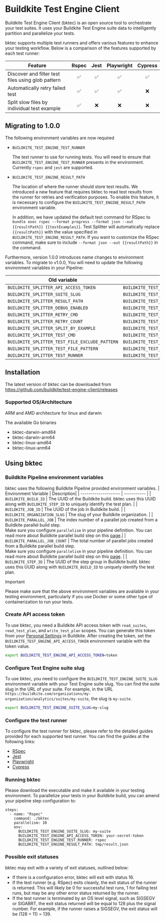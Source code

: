 # Buildkite Test Engine Client

Buildkite Test Engine Client (bktec) is an open source tool to orchestrate your test suites. It uses your Buildkite Test Engine suite data to intelligently partition and parallelize your tests.

bktec supports multiple test runners and offers various features to enhance your testing workflow. Below is a comparison of the features supported by each test runner:

| Feature                                            | Rspec | Jest | Playwright | Cypress |
| -------------------------------------------------- | :---: | :--: | :--------: | :-----: |
| Discover and filter test files using glob pattern  |   ✅  |   ✅  |    ✅      |    ✅   |
| Automatically retry failed test                    |   ✅  |   ✅  |    ✅      |    ❌   |
| Split slow files by individual test example        |   ✅  |   ❌  |    ❌      |    ❌   |

## Migrating to 1.0.0

The following environment variables are now required
- `BUILDKITE_TEST_ENGINE_TEST_RUNNER`

  The test runner to use for running tests. You will need to ensure that `BUILDKITE_TEST_ENGINE_TEST_RUNNER` presents in the environment. Currently `rspec` and `jest` are supported.

- `BUILDKITE_TEST_ENGINE_RESULT_PATH`

  The location of where the runner should store test results. We introduced a new feature that requires bktec to read test results from the runner for retries and verification purposes. To enable this feature, it is necessary to configure the `BUILDKITE_TEST_ENGINE_RESULT_PATH` environment variable.

  In addition, we have updated the default test command for RSpec to `bundle exec rspec --format progress --format json --out {{resultPath}} {{testExamples}}`. Test Splitter will automatically replace `{{resultPath}}` with the value specified in `BUILDKITE_TEST_ENGINE_RESULT_PATH`. If you want to customize the RSpec command, make sure to include `--format json --out {{resultPath}}` in the command. 

Furthermore, version 1.0.0 introduces name changes to environment variables. To migrate to v1.0.0, You will need to update the following environment variables in your Pipeline:

| Old variable | New variable |
| ------------ | ------------ |
| `BUILDKITE_SPLITTER_API_ACCESS_TOKEN`| `BUILDKITE_TEST_ENGINE_API_ACCESS_TOKEN` |
| `BUILDKITE_SPLITTER_SUITE_SLUG`| `BUILDKITE_TEST_ENGINE_SUITE_SLUG` |
| `BUILDKITE_SPLITTER_RESULT_PATH`| `BUILDKITE_TEST_ENGINE_RESULT_PATH` |
| `BUILDKITE_SPLITTER_DEBUG_ENABLED` | `BUILDKITE_TEST_ENGINE_DEBUG_ENABLED` |
| `BUILDKITE_SPLITTER_RETRY_CMD` | `BUILDKITE_TEST_ENGINE_RETRY_CMD` |
| `BUILDKITE_SPLITTER_RETRY_COUNT` | `BUILDKITE_TEST_ENGINE_RETRY_COUNT`|
| `BUILDKITE_SPLITTER_SPLIT_BY_EXAMPLE` | `BUILDKITE_TEST_ENGINE_SPLIT_BY_EXAMPLE` |
| `BUILDKITE_SPLITTER_TEST_CMD` | `BUILDKITE_TEST_ENGINE_TEST_CMD` |
| `BUILDKITE_SPLITTER_TEST_FILE_EXCLUDE_PATTERN` | `BUILDKITE_TEST_ENGINE_TEST_FILE_EXCLUDE_PATTERN` |
| `BUILDKITE_SPLITTER_TEST_FILE_PATTERN` | `BUILDKITE_TEST_ENGINE_TEST_FILE_PATTERN` |
| `BUILDKITE_SPLITTER_TEST_RUNNER` | `BUILDKITE_TEST_ENGINE_TEST_RUNNER` |


## Installation
The latest version of bktec can be downloaded from https://github.com/buildkite/test-engine-client/releases

### Supported OS/Architecture
ARM and AMD architecture for linux and darwin

The available Go binaries
- bktec-darwin-amd64
- bktec-darwin-arm64
- bktec-linux-amd64
- bktec-linux-arm64

## Using bktec

### Buildkite Pipeline environment variables
bktec uses the following Buildkite Pipeline provided environment variables.
| Environment Variable | Description|
| -------------------- | ----------- |
| `BUILDKITE_BUILD_ID` | The UUID of the Buildkite build. bktec uses this UUID along with `BUILDKITE_STEP_ID` to uniquely identify the test plan. |
| `BUILDKITE_JOB_ID` | The UUID of the job in Buildkite build. |
| `BUILDKITE_ORGANIZATION_SLUG` | The slug of your Buildkite organization. |
| `BUILDKITE_PARALLEL_JOB` | The index number of a parallel job created from a Buildkite parallel build step. <br>Make sure you configure `parallelism` in your pipeline definition.  You can read more about Buildkite parallel build step on this [page](https://buildkite.com/docs/pipelines/controlling-concurrency#concurrency-and-parallelism).|
| `BUILDKITE_PARALLEL_JOB_COUNT` | The total number of parallel jobs created from a Buildkite parallel build step. <br>Make sure you configure `parallelism` in your pipeline definition.  You can read more about Buildkite parallel build step on this [page](https://buildkite.com/docs/pipelines/controlling-concurrency#concurrency-and-parallelism). |
| `BUILDKITE_STEP_ID` | The UUID of the step group in Buildkite build. bktec uses this UUID along with `BUILDKITE_BUILD_ID` to uniquely identify the test plan.

> [!IMPORTANT]
> Please make sure that the above environment variables are available in your testing environment, particularly if you use Docker or some other type of containerization to run your tests.

### Create API access token
To use bktec, you need a Buildkite API access token with `read_suites`, `read_test_plan`, and `write_test_plan` scopes. You can generate this token from your [Personal Settings](https://buildkite.com/user/api-access-tokens) in Buildkite. After creating the token, set the `BUILDKITE_TEST_ENGINE_API_ACCESS_TOKEN` environment variable with the token value.

```sh
export BUILDKITE_TEST_ENGINE_API_ACCESS_TOKEN=token
```

### Configure Test Engine suite slug
To use bktec, you need to configure the `BUILDKITE_TEST_ENGINE_SUITE_SLUG` environment variable with your Test Engine suite slug. You can find the suite slug in the URL of your suite. For example, in the URL `https://buildkite.com/organizations/my-organization/analytics/suites/my-suite`, the slug is `my-suite`.

```sh
export BUILDKITE_TEST_ENGINE_SUITE_SLUG=my-slug
```

### Configure the test runner
To configure the test runner for bktec, please refer to the detailed guides provided for each supported test runner. You can find the guides at the following links:
- [RSpec](./docs/rspec.md)
- [Jest](./docs/jest.md)
- [Playwright](./docs/playwright.md)
- [Cypress](./docs/cypress.md)


### Running bktec
Please download the executable and make it available in your testing environment.
To parallelize your tests in your Buildkite build, you can amend your pipeline step configuration to:
```
steps:
  - name: "Rspec"
    command: ./bktec
    parallelism: 10
    env:
      BUILDKITE_TEST_ENGINE_SUITE_SLUG: my-suite
      BUILDKITE_TEST_ENGINE_API_ACCESS_TOKEN: your-secret-token
      BUILDKITE_TEST_ENGINE_TEST_RUNNER: rspec
      BUILDKITE_TEST_ENGINE_RESULT_PATH: tmp/result.json
```

### Possible exit statuses

bktec may exit with a variety of exit statuses, outlined below:

- If there is a configuration error, bktec will exit with
  status 16.
- If the test runner (e.g. RSpec) exits cleanly, the exit status of
  the runner is returned. This will likely be 0 for successful test runs, 1 for
  failing test runs, but may be any other error status returned by the runner.
- If the test runner is terminated by an OS level signal, such as SIGSEGV or
  SIGABRT, the exit status returned will be equal to 128 plus the signal number.
  For example, if the runner raises a SIGSEGV, the exit status will be (128 +
  11) = 139.
